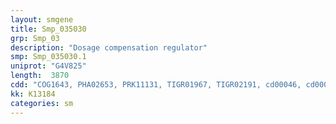 ```yaml
---
layout: smgene
title: Smp_035030
grp: Smp_03
description: "Dosage compensation regulator"
smp: Smp_035030.1
uniprot: "G4V825"
length:  3870
cdd: "COG1643, PHA02653, PRK11131, TIGR01967, TIGR02191, cd00046, cd00048, cd00079, cl00054, cl04503, cl06657, cl21455, pfam00035, pfam00270, pfam00271, pfam04408, pfam07717, smart00358, smart00487, smart00490, smart00847"
kk: K13184
categories: sm
---
```

